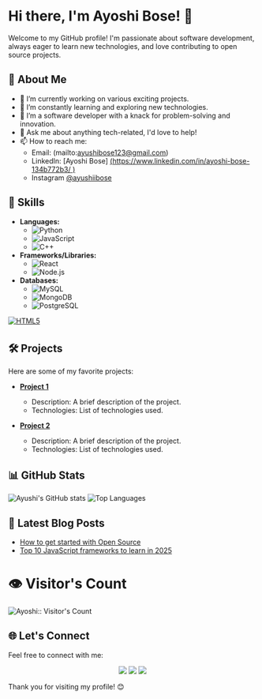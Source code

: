 # Hi there, I'm Ayoshi Bose! 👋

Welcome to my GitHub profile! I'm passionate about software development, always eager to learn new technologies, and love contributing to open source projects.

## 🌟 About Me

- 🔭 I’m currently working on various exciting projects.
- 🌱 I’m constantly learning and exploring new technologies.
- 💼 I’m a software developer with a knack for problem-solving and innovation.
- 💬 Ask me about anything tech-related, I'd love to help!
- 📫 How to reach me: 
  - Email: (mailto:ayushibose123@gmail.com)
  - LinkedIn: [Ayoshi Bose] [(https://www.linkedin.com/in/ayoshi-bose-134b772b3/ )](https://www.linkedin.com/in/ayoshi-bose-134b772b3/ )
  - Instagram [@ayushiibose](https://www.instagram.com/ayushiibose?igsh=MXR4eXF4dDFiaTNpbw== )
## 🚀 Skills

- **Languages:** 
  - ![Python](https://img.shields.io/badge/Python-3776AB?style=flat-square&logo=python&logoColor=white)
  - ![JavaScript](https://img.shields.io/badge/JavaScript-F7DF1E?style=flat-square&logo=javascript&logoColor=black)
  - ![C++](https://img.shields.io/badge/C++-00599C?style=flat-square&logo=c%2B%2B&logoColor=white)
- **Frameworks/Libraries:** 
  - ![React](https://img.shields.io/badge/React-20232A?style=flat-square&logo=react&logoColor=61DAFB)
  - ![Node.js](https://img.shields.io/badge/Node.js-339933?style=flat-square&logo=nodedotjs&logoColor=white)
- **Databases:** 
  - ![MySQL](https://img.shields.io/badge/MySQL-4479A1?style=flat-square&logo=mysql&logoColor=white)
  - ![MongoDB](https://img.shields.io/badge/MongoDB-47A248?style=flat-square&logo=mongodb&logoColor=white)
  - ![PostgreSQL](https://img.shields.io/badge/PostgreSQL-336791?style=flat-square&logo=postgresql&logoColor=white)
 </a>
  <a href="https://developer.mozilla.org/en-US/docs/Web/Guide/HTML/HTML5" target="_blank">
    <img src="https://img.shields.io/badge/HTML5-E34F26?style=for-the-badge&logo=html5&logoColor=white" alt="HTML5" style="margin-bottom: 4px;" />
  </a>

## 🛠️ Projects

Here are some of my favorite projects:

- **[Project 1](https://github.com/ayushiibose/project1)** 
  - Description: A brief description of the project.
  - Technologies: List of technologies used.

- **[Project 2](https://github.com/ayushiibose/project2)** 
  - Description: A brief description of the project.
  - Technologies: List of technologies used.

## 📊 GitHub Stats

![Ayushi's GitHub stats](https://github-readme-stats.vercel.app/api?username=ayushiibose&show_icons=true&theme=radical)
![Top Languages](https://github-readme-stats.vercel.app/api/top-langs/?username=ayushiibose&layout=compact&theme=radical)

## 📝 Latest Blog Posts

<!-- BLOG-POST-LIST:START -->
- [How to get started with Open Source](https://ayushiibose.medium.com/how-to-get-started-with-open-source)
- [Top 10 JavaScript frameworks to learn in 2025](https://ayushiibose.medium.com/top-10-javascript-frameworks-to-learn-in-2025)
<!-- BLOG-POST-LIST:END -->

# 👁 Visitor's Count 
<p>
  <img src="https://profile-counter.glitch.me/{ayushiibose}/count.svg" alt="Ayoshi:: Visitor's Count" />
</p>


## 🌐 Let's Connect

Feel free to connect with me:

<p align="center">
  <a href="(https://www.instagram.com/ayushiibose?igsh=MXR4eXF4dDFiaTNpbw==)" target="_blank"><img src="https://img.shields.io/badge/-Instagram-E4405F?style=for-the-badge&logo=instagram&logoColor=white"></a>
  <a href="https://www.linkedin.com/in/ayoshi-bose-134b772b3/ " target="_blank"><img src="https://img.shields.io/badge/-LinkedIn-0A66C2?style=for-the-badge&logo=linkedin&logoColor=white"></a>
  <a href="mailto:ayushibose123@gmail.com"><img src="https://img.shields.io/badge/-Gmail-D14836?style=for-the-badge&logo=gmail&logoColor=white"></a>
</p>


Thank you for visiting my profile! 😊
